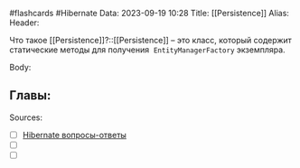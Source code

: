 #flashcards #Hibernate 
Data: 2023-09-19 10:28
Title: [[Persistence]]
Alias:
Header:

Что такое [[Persistence]]?::[[Persistence]] – это класс, который содержит статические методы для получения  `EntityManagerFactory` экземпляра.
<!--SR:!2023-11-04,10,730-->


Body:






Главы:
- 


Sources:
- [ ] [Hibernate вопросы-ответы](https://docs.google.com/document/d/104EUUT-gv7xSalJlJu0DInzlyCVFjC5Sz2gcDoVtfyE/edit)
- [ ] []()
- [ ] []()
